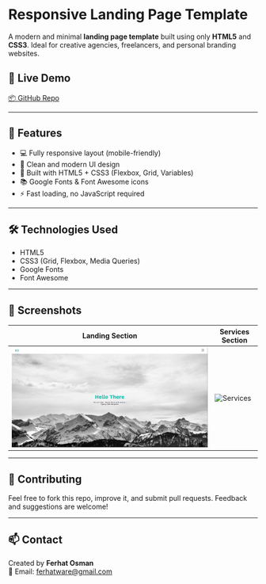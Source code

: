 # Responsive Landing Page Template

A modern and minimal **landing page template** built using only **HTML5** and **CSS3**. Ideal for creative agencies, freelancers, and personal branding websites.

## 📸 Live Demo

[📦 GitHub Repo]([https://github.com/your-username/leon-template](https://lnkd.in/dtrzgwFx))

---

## 🚀 Features

- 💻 Fully responsive layout (mobile-friendly)
- 🎨 Clean and modern UI design
- 🔧 Built with HTML5 + CSS3 (Flexbox, Grid, Variables)
- 📚 Google Fonts & Font Awesome icons
- ⚡️ Fast loading, no JavaScript required

---

## 🛠️ Technologies Used

- HTML5
- CSS3 (Grid, Flexbox, Media Queries)
- Google Fonts
- Font Awesome

---


## 📌 Screenshots

| Landing Section | Services Section |
|-----------------|------------------|
| ![Landing_Page](screenshots/1.png) | ![Services](images/screenshot2.jpg) |

---

## 🤝 Contributing

Feel free to fork this repo, improve it, and submit pull requests. Feedback and suggestions are welcome!

---

## 📫 Contact

Created by **Ferhat Osman**  
📧 Email: ferhatware@gmail.com

